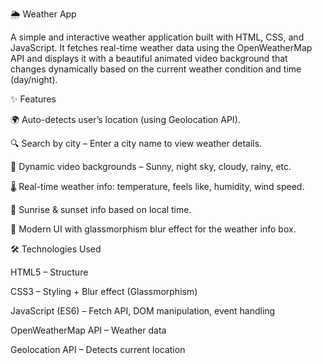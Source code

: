 🌦 Weather App

A simple and interactive weather application built with HTML, CSS, and JavaScript.
It fetches real-time weather data using the OpenWeatherMap API and displays it with a beautiful animated video background that changes dynamically based on the current weather condition and time (day/night).

✨ Features

🌍 Auto-detects user’s location (using Geolocation API).

🔍 Search by city – Enter a city name to view weather details.

🎥 Dynamic video backgrounds – Sunny, night sky, cloudy, rainy, etc.

🌡 Real-time weather info: temperature, feels like, humidity, wind speed.

🌅 Sunrise & sunset info based on local time.

🎨 Modern UI with glassmorphism blur effect for the weather info box.

🛠️ Technologies Used

HTML5 – Structure

CSS3 – Styling + Blur effect (Glassmorphism)

JavaScript (ES6) – Fetch API, DOM manipulation, event handling

OpenWeatherMap API – Weather data

Geolocation API – Detects current location
